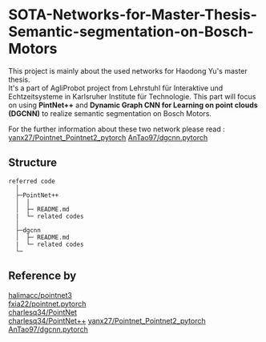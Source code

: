 # SOTA-Networks-for-Master-Thesis-Semantic-segmentation-on-Bosch-Motors
This project is mainly about the used networks for Haodong Yu's master thesis.   
It's a part of AgliProbot project from Lehrstuhl für Interaktive und Echtzeitsysteme in Karlsruher Institute für Technologie. This part will focus on using **PintNet++** and **Dynamic Graph CNN for Learning on point clouds (DGCNN)** to realize semantic segmentation on Bosch Motors.    
  
For the further information about these two network please read :  
[yanx27/Pointnet_Pointnet2_pytorch](https://github.com/yanx27/Pointnet_Pointnet2_pytorch)
[AnTao97/dgcnn.pytorch](https://github.com/AnTao97/dgcnn.pytorch)

## Structure
```
referred code 
  │
  ├─PointNet++
  │  │
  │  ├─ README.md
  |  └─ related codes
  │
  ├─dgcnn
  │  ├─ README.md
  |  └─ related codes
  └─
```

## Reference by
[halimacc/pointnet3](https://github.com/halimacc/pointnet3)<br>
[fxia22/pointnet.pytorch](https://github.com/fxia22/pointnet.pytorch)<br>
[charlesq34/PointNet](https://github.com/charlesq34/pointnet) <br>
[charlesq34/PointNet++](https://github.com/charlesq34/pointnet2)
[yanx27/Pointnet_Pointnet2_pytorch](https://github.com/yanx27/Pointnet_Pointnet2_pytorch)
[AnTao97/dgcnn.pytorch](https://github.com/AnTao97/dgcnn.pytorch)
